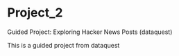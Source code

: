 # Project_2
Guided Project: Exploring Hacker News Posts (dataquest)

This is a guided project from dataquest
